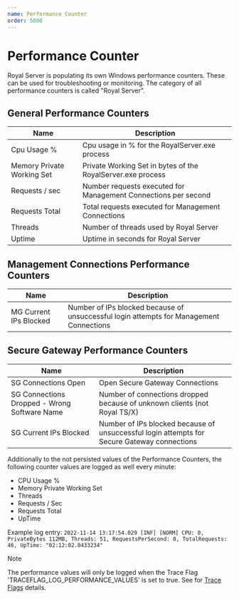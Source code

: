 ```yaml
---
name: Performance Counter
order: 5000
---
```


# Performance Counter

Royal Server is populating its own Windows performance counters. These can be used for troubleshooting or monitoring. The category of all performance counters is called "Royal Server".

## General Performance Counters

| Name                       | Description                                                    |
| -------------------------- | -------------------------------------------------------------- |
| Cpu Usage %                | Cpu usage in % for the RoyalServer.exe process                 |
| Memory Private Working Set | Private Working Set in bytes of the RoyalServer.exe process    |
| Requests / sec             | Number requests executed for Management Connections per second |
| Requests Total             | Total requests executed for Management Connections             |
| Threads                    | Number of threads used by Royal Server                         |
| Uptime                     | Uptime in seconds for Royal Server                             |

## Management Connections Performance Counters

| Name                   | Description                                                                             |
| ---------------------- | --------------------------------------------------------------------------------------- |
| MG Current IPs Blocked | Number of IPs blocked because of unsuccessful login attempts for Management Connections |

## Secure Gateway Performance Counters

| Name                                         | Description                                                                                 |
| -------------------------------------------- | ------------------------------------------------------------------------------------------- |
| SG Connections Open                          | Open Secure Gateway Connections                                                             |
| SG Connections Dropped - Wrong Software Name | Number of connections dropped because of unknown clients (not Royal TS/X)                   |
| SG Current IPs Blocked                       | Number of IPs blocked because of unsuccessful login attempts for Secure Gateway connections |

Additionally to the not persisted values of the Performance Counters, the following counter values are logged as well every minute:
- CPU Usage %
- Memory Private Working Set
- Threads
- Requests / Sec
- Requests Total
- UpTime

Example log entry:
``` 2022-11-14 13:17:54.029 [INF] [NORM] CPU: 0, PrivateBytes 112MB, Threads: 51, RequestsPerSecond: 0, TotalRequests: 46, UpTime: "02:12:02.0433234"  ```

> [!NOTE]
> The performance values will only be logged when the Trace Flag 'TRACEFLAG_LOG_PERFORMANCE_VALUES' is set to true. See for [Trace Flags](xref:royalserver_advanced_traceflags) details.